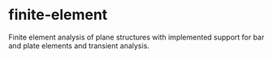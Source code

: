 # finite-element
Finite element analysis of plane structures with implemented support for bar and plate elements and transient analysis.
